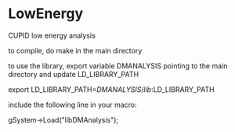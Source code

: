 # LowEnergy
CUPID low energy analysis

to compile, do make in the main directory

to use the library, export variable DMANALYSIS pointing to the main directory and update LD_LIBRARY_PATH

export LD_LIBRARY_PATH=$DMANALYSIS/lib:$LD_LIBRARY_PATH

include the following line in your macro:

gSystem->Load("libDMAnalysis");
